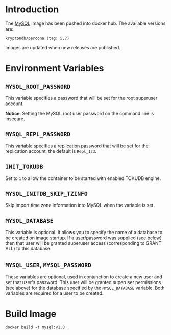 # Introduction

The [MySQL](https://hub.docker.com/repository/docker/kryptondb/percona) image has been pushed into docker hub. The available versions are:

    kryptondb/percona (tag: 5.7)

Images are updated when new releases are published. 

# Environment Variables

## `MYSQL_ROOT_PASSWORD`

This variable specifies a password that will be set for the root superuser account.

**Notice**: Setting the MySQL root user password on the command line is insecure.

## `MYSQL_REPL_PASSWORD`

This variable specifies a replication password that will be set for the replication account, the default is `Repl_123`.

## `INIT_TOKUDB`

Set to `1` to allow the container to be started with enabled TOKUDB engine.

## `MYSQL_INITDB_SKIP_TZINFO`

Skip import time zone information into MySQL when the variable is set.

## `MYSQL_DATABASE`

This variable is optional. It allows you to specify the name of a database to be created on image startup. If a user/password was supplied (see below) then that user will be granted superuser access (corresponding to GRANT ALL) to this database.

## `MYSQL_USER`, `MYSQL_PASSWORD`

These variables are optional, used in conjunction to create a new user and set that user's password. This user will be granted superuser permissions (see above) for the database specified by the `MYSQL_DATABASE` variable. Both variables are required for a user to be created.

# Build Image

```
docker build -t mysql:v1.0 .
```
